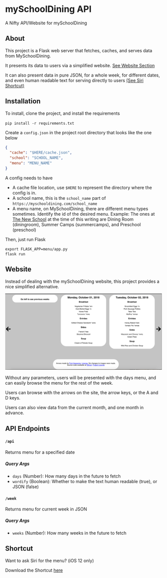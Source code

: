 # mySchoolDining API
A Nifty API/Website for mySchoolDining

## About
This project is a Flask web server that fetches, caches, and serves data from MySchoolDining.

It presents its data to users via a simplified website. [See Website Section](#website)

It can also present data in pure JSON, for a whole week, for different dates, and even human readable text for serving directly to users [(See Siri Shortcut)](#shortcut)

## Installation

To install, clone the project, and install the requirements

`pip install -r requirements.txt`

Create a `config.json` in the project root directory that looks like the one below
```json
{
  "cache": "$HERE/cache.json",
  "school": "SCHOOL_NAME",
  "menu": "MENU_NAME"
}
```
A config needs to have
* A cache file location, use `$HERE` to represent the directory where the config is in.
* A school name, this is the `school_name` part of `https://myschooldining.com/school_name`
* A menu name, on MySchoolDining, there are different menu types sometimes. Identify the id of the desired menu. Example: The ones at [The New School](https://myschooldining.com/thenewschool) at the time of this writing are Dining Room (diningroom), Summer Camps (summercamps), and Preschool (preschool)

Then, just run Flask

```
export FLASK_APP=menu/app.py
flask run   
```

## Website
Instead of dealing with the mySchoolDining website, this project provides a nice simplified alternative.

![example](screenshots/site.png)

Without any parameters, users will be presented with the days menu, and can easily browse the menu for the rest of the week.

Users can browse with the arrows on the site, the arrow keys, or the A and D keys.

Users can also view data from the current month, and one month in advance. 

## API Endpoints

#### `/api`
Returns menu for a specified date
##### Query Args
* `days` (Number): How many days in the future to fetch
* `wordify` (Boolean): Whether to make the text human readable (true), or JSON (false)

#### `/week`
Returns menu for current week in JSON
##### Query Args
* `weeks` (Number): How many weeks in the future to fetch

## Shortcut
Want to ask Siri for the menu? (iOS 12 only)

Download the Shortcut [here](https://www.icloud.com/shortcuts/7a5784c83c444a80b69bb04efc16a89d)